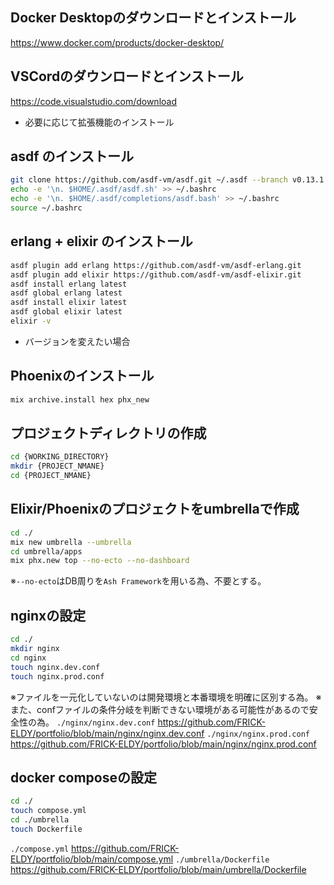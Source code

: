 ## Docker Desktopのダウンロードとインストール
https://www.docker.com/products/docker-desktop/
## VSCordのダウンロードとインストール
https://code.visualstudio.com/download
- 必要に応じて拡張機能のインストール

## asdf のインストール 
```bash
git clone https://github.com/asdf-vm/asdf.git ~/.asdf --branch v0.13.1
echo -e '\n. $HOME/.asdf/asdf.sh' >> ~/.bashrc
echo -e '\n. $HOME/.asdf/completions/asdf.bash' >> ~/.bashrc
source ~/.bashrc
```
## erlang + elixir のインストール
```bash
asdf plugin add erlang https://github.com/asdf-vm/asdf-erlang.git
asdf plugin add elixir https://github.com/asdf-vm/asdf-elixir.git
asdf install erlang latest
asdf global erlang latest
asdf install elixir latest
asdf global elixir latest
elixir -v
```
- バージョンを変えたい場合

## Phoenixのインストール
```bash
mix archive.install hex phx_new
```
## プロジェクトディレクトリの作成
```bash
cd {WORKING_DIRECTORY}
mkdir {PROJECT_NMANE}
cd {PROJECT_NMANE}
```
## Elixir/Phoenixのプロジェクトをumbrellaで作成
```bash
cd ./
mix new umbrella --umbrella
cd umbrella/apps
mix phx.new top --no-ecto --no-dashboard
```
※`--no-ecto`はDB周りを`Ash Framework`を用いる為、不要とする。
## nginxの設定
```bash
cd ./
mkdir nginx
cd nginx
touch nginx.dev.conf
touch nginx.prod.conf
```
※ファイルを一元化していないのは開発環境と本番環境を明確に区別する為。
※また、confファイルの条件分岐を判断できない環境がある可能性があるので安全性の為。
`./nginx/nginx.dev.conf`
https://github.com/FRICK-ELDY/portfolio/blob/main/nginx/nginx.dev.conf
`./nginx/nginx.prod.conf`
https://github.com/FRICK-ELDY/portfolio/blob/main/nginx/nginx.prod.conf
## docker composeの設定
```bash
cd ./
touch compose.yml
cd ./umbrella
touch Dockerfile
```
`./compose.yml`
https://github.com/FRICK-ELDY/portfolio/blob/main/compose.yml
`./umbrella/Dockerfile`
https://github.com/FRICK-ELDY/portfolio/blob/main/umbrella/Dockerfile
